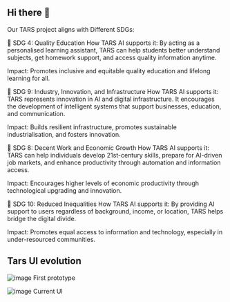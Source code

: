 ## Hi there 👋
Our TARS project aligns with Different SDGs:

🔹 SDG 4: Quality Education
How TARS AI supports it: By acting as a personalised learning assistant, TARS can help students better understand subjects, get homework support, and access quality information anytime.

Impact: Promotes inclusive and equitable quality education and lifelong learning for all.

🔹 SDG 9: Industry, Innovation, and Infrastructure
How TARS AI supports it: TARS represents innovation in AI and digital infrastructure. It encourages the development of intelligent systems that support businesses, education, and communication.

Impact: Builds resilient infrastructure, promotes sustainable industrialisation, and fosters innovation.

🔹 SDG 8: Decent Work and Economic Growth
How TARS AI supports it: TARS can help individuals develop 21st-century skills, prepare for AI-driven job markets, and enhance productivity through automation and information access.

Impact: Encourages higher levels of economic productivity through technological upgrading and innovation.

🔹 SDG 10: Reduced Inequalities
How TARS AI supports it: By providing AI support to users regardless of background, income, or location, TARS helps bridge the digital divide.

Impact: Promotes equal access to information and technology, especially in under-resourced communities.

## Tars UI evolution
![image](https://github.com/user-attachments/assets/4ad03745-42a1-469d-9ed2-c12bed248287)
First prototype

![image](https://github.com/user-attachments/assets/718c27e0-802a-45d1-a8c9-9e17b44ae6d6)
Current UI


